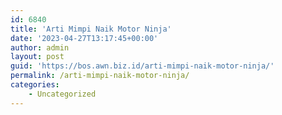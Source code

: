```yaml
---
id: 6840
title: 'Arti Mimpi Naik Motor Ninja'
date: '2023-04-27T13:17:45+00:00'
author: admin
layout: post
guid: 'https://bos.awn.biz.id/arti-mimpi-naik-motor-ninja/'
permalink: /arti-mimpi-naik-motor-ninja/
categories:
    - Uncategorized
---
```


